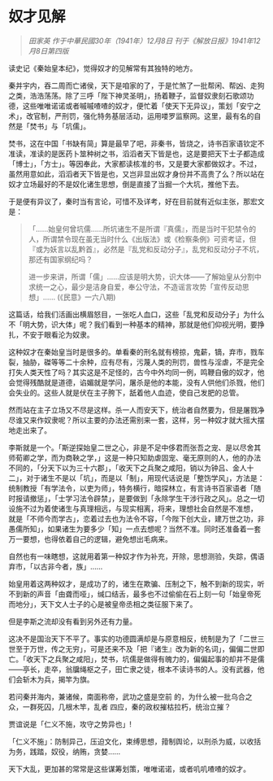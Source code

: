 # 奴才见解

> _田家英 作于中華民國30年（1941年）12月8日 刊于《解放日报》1941年12月8日第四版_

读史记《秦始皇本纪》，觉得奴才的见解常有其独特的地方。

秦并宇内，吞二周而亡诸侯，天下是咱家的了，于是忙煞了一批帮闲、帮凶、走狗之类，浩浩荡荡。除了三呼「陛下神灵圣明」，扬着鞭子，监督奴隶刻石歌颂功德，这些唯唯诺诺或者嘁嘁喳喳的奴才，便忙着「使天下无异议」，策划「安宁之术」，改官制，严刑罚，强化特务基层活动，运用喽罗监察网。这里，最有名的自然是「焚书」与「坑儒」。

焚书，这在中国「书缺有简」算是最早了吧，非秦书，皆烧之，诗书百家语钦定不准读，准读的是医药卜筮种树之书，滔滔者天下皆是也，这是要把天下士子都造成「博士」，「方士」。等因奉此，大家都读核准的书，又是要大家都做奴才。不过，虽然用意如此，滔滔者天下皆是也，又岂非显出奴才身份并不高贵了么？所以站在奴才立场最好的不是奴化诸生思想，倒是直接了当掘一个大坑，推他下去。

于是便有异议了，秦时当有言论，可惜不及详考，好在目前就有近似主张，那宏文是：

> 「……始皇何曾坑儒……所坑诸生不是所谓『真儒』，而是当时干犯禁令的人，所谓禁令现在虽无当时什么《出版法》或《检察条例》可资考证，但『或为妖言以乱黔首』，必然是『乱党和反动分子』，乱党和反动分子不坑，那还有国家纲纪吗？
>
> 进一步来讲，所谓「儒」……应该是明大势，识大体——了解始皇从分割中求统一之心，最少是洁身自爱，奉公守法，不造谣言攻势「宣传反动思想」…… (《民意》一六八期)

这篇话，给我们活画出横眉怒目，一张吃人血口，这些「乱党和反动分子」为什么不「明大势，识大体」呢？我们看到一种基本的精神，那就是他们仰视光明，要挣扎，不安于眼看沦为奴隶。

这种奴才在秦始皇当时是很多的。单看秦的刑名就有榜掠，鬼薪，镝，弃市，戮车裂，抽胁，磔等等二十余种，应有尽有，污蔑人类的刑罚，兽性与淫虐，不是完全打失人类天性了吗？其实这是不足怪的，古今中外均同一例，鸣鞭自傲的奴才，他会觉得残酷就是道德，谄媚就是学问，屠杀是他的本能，没有人供他们杀戮，他们会失业的。这些人就是伏在主子胯下，舐着他人血迹，使自己发肥的总管。

然而站在主子立场又不尽是这样。杀一人而安天下，统治者自然要为，但是屠戮净尽谁又来作奴隶呢？所以主要的办法还需别来一套，这样，另一种奴才就大摇大摆地走出来了。

李斯就是一个。「斯逆探始皇二世之心，非是不足中侈君而张吾之宠、是以尽舍其师荀卿之学，而为商鞅之学，」这是一种只知助虐固宠、毫无原则的人，他的办法不同的，「分天下以为三十六郡」，「收天下之兵聚之咸阳，销以为钟吕、金人十二」，对于诸生不是以「坑」，而是以「制」，用现代话说是「整饬学风」，方法是：统制教授「有学法令，以吏为师」，特务横行，暗探林立，有言诗书百家语者「随时报请撤惩」，「士学习法令辟禁」，是要做到「永除学生干涉行政之风」。总之一切设施不过为着使诸生与真理相远，与现实相离，将来，理想社会自然是不准想， 就是「不师今而学古」，恋着过去也为法令不容，「今陛下创大业，建万世之功，非愚儒所知」，如果诸生为要多少「知」一点去想呢？当然不准。同时还准备着一套万一要想，也得依着自己的逻辑，避免想出毛病来。

自然也有一味瞎想，这就用着第一种奴才作为补充，开除，思想测验，失踪，偶语弃市，「以古非今者，族」……

始皇用着这两种奴才，是成功了的，诸生在欺骗、压制之下，触不到新的现实，听不到新的声音「由聋而哑」，缄口结舌，最多也不过偷偷在石上刻一句「始皇帝死而地分」，天下文人士子的心是被皇帝丞相之类征服下来了。

但是李斯之流却没有看到另外还有力量。

这决不是国治天下不平了。事实的功德圆满却是与原意相反，统制是为了「二世三世至于万世，传之无穷」，可是还来不及「把『诸生』改为新的名词」，偏偏二世即亡。「收天下之兵聚之咸阳」，焚书，坑儒是做得有魄力的，偏偏起事的却并不是儒——亭长，走卒，翁牖绳枢之子，田亡隶之徒，根本不读诗书的人。没有武器，他们会斩木为兵，揭竿为旗。

若问秦并海内，兼诸候，南面称帝，武功之盛是空前 的，为什么被一批乌合之众，一群死囚，几根木竿，乱者 四应，秦的政权摧枯拉朽，统治立摧？

贾谊说是「仁义不施，攻守之势异也」!

「仁义不施」：防制异己，压迫文化，束缚思想，箝制舆论，以刑杀为威，以收括为务，践踏，奴役，纳贿，贪婪……

天下大乱，更加甚的常常是这些谋筹划策，唯唯诺诺，或者叽叽喳喳的奴才。
